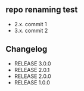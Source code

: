 repo renaming test
------------------

* 2.x. commit 1
* 3.x. commit 2

## Changelog

* RELEASE 3.0.0
* RELEASE 2.0.1
* RELEASE 2.0.0
* RELEASE 1.0.0

